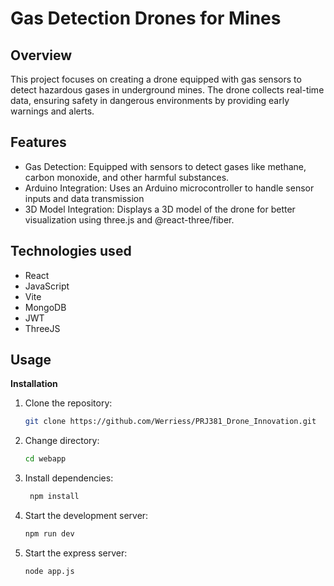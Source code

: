 # Gas Detection Drones for Mines

## Overview
This project focuses on creating a drone equipped with gas sensors to detect hazardous gases in underground mines. The drone collects real-time data, ensuring safety in dangerous environments by providing early warnings and alerts.

## Features
- Gas Detection: Equipped with sensors to detect gases like methane, carbon monoxide, and other harmful substances.
- Arduino Integration: Uses an Arduino microcontroller to handle sensor inputs and data transmission
- 3D Model Integration: Displays a 3D model of the drone for better visualization using three.js and @react-three/fiber.

## Technologies used
- React
- JavaScript
- Vite
- MongoDB
- JWT
- ThreeJS

## Usage
**Installation**
1. Clone the repository:
   ```bash
   git clone https://github.com/Werriess/PRJ381_Drone_Innovation.git
   
2. Change directory:
   ```bash
   cd webapp
3. Install dependencies:
   ```bash
    npm install
   
4. Start the development server:
    ```bash
    npm run dev
5. Start the express server:
   ```bash
   node app.js

